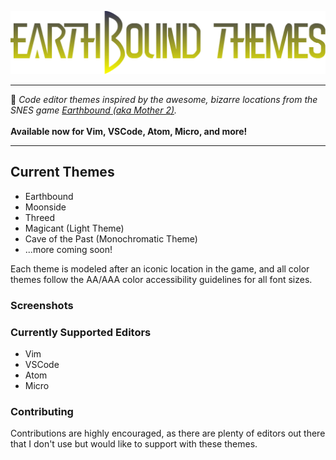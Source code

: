 ![Earthbound Themes](images/earthbound_themes.png)
____
:art: *Code editor themes inspired by the awesome, bizarre locations from the SNES game [Earthbound (aka Mother 2)](https://en.wikipedia.org/wiki/EarthBound).* <br><br>**Available now for Vim, VSCode, Atom, Micro, and more!**
___

## Current Themes
- Earthbound
- Moonside
- Threed
- Magicant (Light Theme)
- Cave of the Past (Monochromatic Theme)
- ...more coming soon!

Each theme is modeled after an iconic location in the game, and all color themes follow the AA/AAA color accessibility guidelines for all font sizes.

### Screenshots

### Currently Supported Editors
- Vim
- VSCode
- Atom
- Micro

### Contributing
Contributions are highly encouraged, as there are plenty of editors out there that I don't use but would like to support with these themes. 
